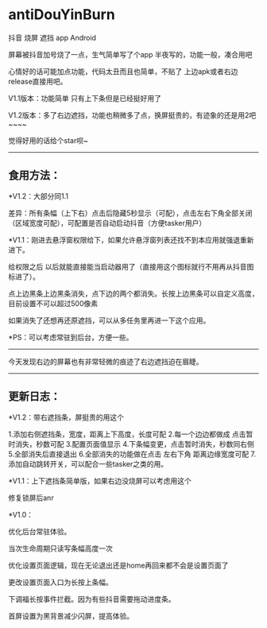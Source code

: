 # antiDouYinBurn

抖音 烧屏 遮挡 app Android

屏幕被抖音加号烧了一点，生气简单写了个app 半夜写的，功能一般，凑合用吧

心情好的话可能加点功能，代码太丑而且也简单，不贴了 上边apk或者右边release直接用吧。

V1.1版本：功能简单 只有上下条但是已经挺好用了

V1.2版本：多了右边遮挡，功能也稍微多了点，换屏挺贵的，有迹象的还是用2吧~~~~

觉得好用的话给个star呗~

---------------

## 食用方法：

*V1.2：大部分同1.1

   差异：所有条幅（上下右）点击后隐藏5秒显示（可配），点击左右下角全部关闭（区域宽度可配），可配置是否自动启动抖音（方便tasker用户）

*V1.1：刚进去悬浮窗权限给下，如果允许悬浮窗列表还找不到本应用就强退重新进下。

给权限之后 以后就能直接能当启动器用了（直接用这个图标就行不用再从抖音图标进了）。

点上边黑条上边黑条消失，点下边的两个都消失。长按上边黑条可以自定义高度，目前设置不可以超过500像素

如果消失了还想再还原遮挡，可以从多任务里再进一下这个应用。

*PS：可以考虑常驻到后台，方便一些。

---------------

今天发现右边的屏幕也有非常轻微的痕迹了右边遮挡迫在眉睫。

-----------------
## 更新日志：

*V1.2：带右遮挡条，屏挺贵的用这个

1.添加右侧遮挡条，宽度，距离上下高度，长度可配
2.每一个边边都做成 点击暂时消失，秒数可配
3.配置页面值显示
4.下条幅变更，点击暂时消失，秒数同右侧
5.全部消失后直接退出
6.全部消失的功能做在点击 左右下角 距离边缘宽度可配
7.添加自动跳转开关，可以配合一些tasker之类的用。


*V1.1：上下遮挡条简单版，如果右边没烧屏可以考虑用这个

修复锁屏后anr

*V1.0：

优化后台常驻体验。

当次生命周期只读写条幅高度一次

优化设置页面逻辑，现在无论退出还是home再回来都不会是设置页面了

更改设置页面入口为长按上条幅。

下调福长按事件拦截。因为有些抖音需要拖动进度条。

首屏设置为黑背景减少闪屏，提高体验。
